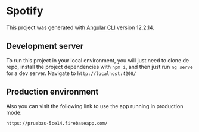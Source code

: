 # Spotify

This project was generated with [Angular CLI](https://github.com/angular/angular-cli) version 12.2.14.

## Development server

To run this project in your local environment, you will just need to clone de repo, install the project dependencies with `npm i`, and then just run `ng serve` for a dev server. Navigate to `http://localhost:4200/`

## Production environment

Also you can visit the following link to use the app running in production mode:

`https://pruebas-5ce14.firebaseapp.com/`
